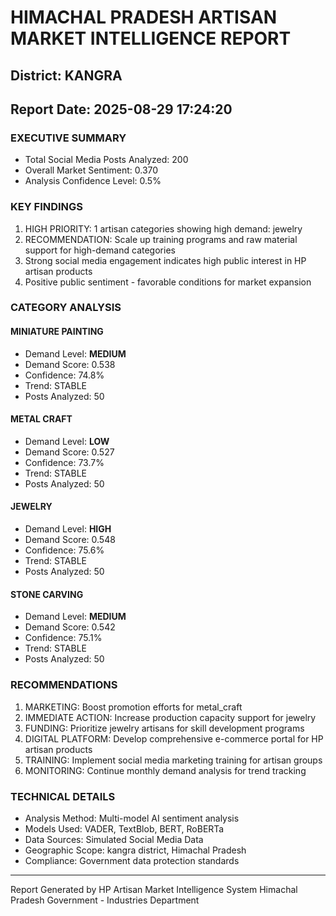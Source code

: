 # HIMACHAL PRADESH ARTISAN MARKET INTELLIGENCE REPORT
## District: KANGRA
## Report Date: 2025-08-29 17:24:20

### EXECUTIVE SUMMARY
- Total Social Media Posts Analyzed: 200
- Overall Market Sentiment: 0.370
- Analysis Confidence Level: 0.5%

### KEY FINDINGS
1. HIGH PRIORITY: 1 artisan categories showing high demand: jewelry
2. RECOMMENDATION: Scale up training programs and raw material support for high-demand categories
3. Strong social media engagement indicates high public interest in HP artisan products
4. Positive public sentiment - favorable conditions for market expansion

### CATEGORY ANALYSIS

#### MINIATURE PAINTING
- Demand Level: **MEDIUM**
- Demand Score: 0.538
- Confidence: 74.8%
- Trend: STABLE
- Posts Analyzed: 50

#### METAL CRAFT
- Demand Level: **LOW**
- Demand Score: 0.527
- Confidence: 73.7%
- Trend: STABLE
- Posts Analyzed: 50

#### JEWELRY
- Demand Level: **HIGH**
- Demand Score: 0.548
- Confidence: 75.6%
- Trend: STABLE
- Posts Analyzed: 50

#### STONE CARVING
- Demand Level: **MEDIUM**
- Demand Score: 0.542
- Confidence: 75.1%
- Trend: STABLE
- Posts Analyzed: 50

### RECOMMENDATIONS
1. MARKETING: Boost promotion efforts for metal_craft
2. IMMEDIATE ACTION: Increase production capacity support for jewelry
3. FUNDING: Prioritize jewelry artisans for skill development programs
4. DIGITAL PLATFORM: Develop comprehensive e-commerce portal for HP artisan products
5. TRAINING: Implement social media marketing training for artisan groups
6. MONITORING: Continue monthly demand analysis for trend tracking

### TECHNICAL DETAILS
- Analysis Method: Multi-model AI sentiment analysis
- Models Used: VADER, TextBlob, BERT, RoBERTa
- Data Sources: Simulated Social Media Data
- Geographic Scope: kangra district, Himachal Pradesh
- Compliance: Government data protection standards

---
Report Generated by HP Artisan Market Intelligence System
Himachal Pradesh Government - Industries Department
